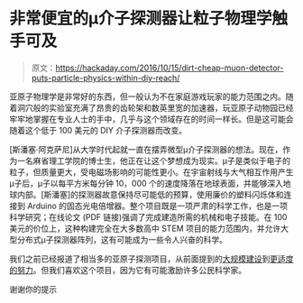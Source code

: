 # 非常便宜的μ介子探测器让粒子物理学触手可及

> 原文：<https://hackaday.com/2016/10/15/dirt-cheap-muon-detector-puts-particle-physics-within-diy-reach/>

亚原子物理学是非常好的东西，但一般认为不在家庭游戏玩家的能力范围之内。随着洞穴般的实验室充满了昂贵的齿轮架和数英里宽的加速器，玩亚原子动物园已经牢牢地掌握在专业人士的手中，几乎与这个领域存在的时间一样长。但是这可能会随着这个低于 100 美元的 DIY 介子探测器而改变。

[斯潘塞·阿克萨尼]从大学时代起就一直在摆弄微型μ介子探测器的想法。现在，作为一名麻省理工学院的博士生，他正在让这个梦想成为现实。μ子是类似于电子的粒子，但质量更大，受电磁场影响的可能性更小。在宇宙射线与大气相互作用产生μ子后，μ子以每平方米每分钟 10，000 个的速度降落在地球表面，并能够深入地球内部。[斯潘塞]的探测器故意保持尽可能低的预算，使用廉价的塑料闪烁体和连接到 Arduino 的固态光电倍增器。整个项目既是一项严肃的科学工作，也是一项科学研究；在线论文 (PDF 链接)强调了完成建造所需的机械和电子技能。在 100 美元的价位上，这种构建完全在大多数高中 STEM 项目的能力范围内，并允许大型分布式μ子探测器阵列，这有可能成为一些令人兴奋的科学。

我们之前已经报道了相当多的亚原子探测项目，从前面提到的[大规模建设](http://hackaday.com/2016/01/12/lux-searches-in-the-deep-for-dark-matter/)到[更适度的努力](http://hackaday.com/2013/05/13/geiger-counter-tells-you-if-your-dishes-are-radioactive/)。但我们喜欢这个项目，因为它有可能激励许多公民科学家。

谢谢你的提示